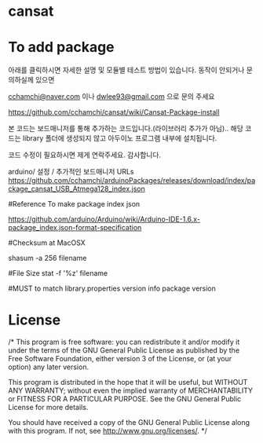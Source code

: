 # cansat

# To add package

아래를 클릭하시면 자세한 설명 및 모듈별 테스트 방법이 있습니다. 동작이 안되거나 문의하실께 있으면

cchamchi@naver.com  이나 dwlee93@gmail.com 으로 문의 주세요

https://github.com/cchamchi/cansat/wiki/Cansat-Package-install


본 코드는 보드매니저를 통해 추가하는 코드입니다.(라이브러리 추가가 아님).. 해당 코드는 library 폴더에 생성되지 않고 아두이노 프로그램 내부에 설치됩니다. 

코드 수정이 필요하시면 제게 연락주세요. 감사합니다. 




arduino/ 설정 / 추가적인 보드매니저 URLs   
https://github.com/cchamchi/arduinoPackages/releases/download/index/package_cansat_USB_Atmega128_index.json







#Reference 
To make package index json

https://github.com/arduino/Arduino/wiki/Arduino-IDE-1.6.x-package_index.json-format-specification





#Checksum at MacOSX

shasum -a 256 filename

#File Size
stat -f '%z' filename

#MUST to match library.properties version info package version


# License

/*
   This program is free software: you can redistribute it and/or modify
   it under the terms of the GNU General Public License as published by
   the Free Software Foundation, either version 3 of the License, or
   (at your option) any later version.

   This program is distributed in the hope that it will be useful,
   but WITHOUT ANY WARRANTY; without even the implied warranty of
   MERCHANTABILITY or FITNESS FOR A PARTICULAR PURPOSE.  See the
   GNU General Public License for more details.

   You should have received a copy of the GNU General Public License
   along with this program.  If not, see <http://www.gnu.org/licenses/>.
 */
